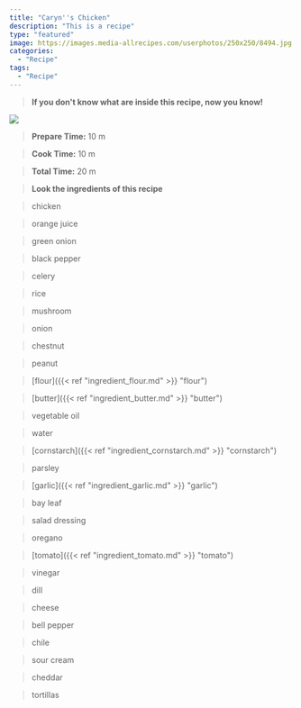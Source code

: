 ```yaml
---
title: "Caryn''s Chicken"
description: "This is a recipe"
type: "featured"
image: https://images.media-allrecipes.com/userphotos/250x250/8494.jpg
categories: 
  - "Recipe"
tags: 
  - "Recipe"
---
```



>**If you don't know what are inside this recipe, now you know!**

![](../images/Recipes-Banner.jpg)
> **Prepare Time:** 10 m


> **Cook Time:** 10 m


> **Total Time:** 20 m

> **Look the ingredients of this recipe**

> chicken

> orange juice

> green onion

> black pepper

> celery

> rice

> mushroom

> onion

> chestnut

> peanut

> [flour]({{< ref "ingredient_flour.md" >}} "flour")

> [butter]({{< ref "ingredient_butter.md" >}} "butter")

> vegetable oil

> water

> [cornstarch]({{< ref "ingredient_cornstarch.md" >}} "cornstarch")

> parsley

> [garlic]({{< ref "ingredient_garlic.md" >}} "garlic")

> bay leaf

> salad dressing

> oregano

> [tomato]({{< ref "ingredient_tomato.md" >}} "tomato")

> vinegar

> dill

> cheese

> bell pepper

> chile

> sour cream

> cheddar

> tortillas


